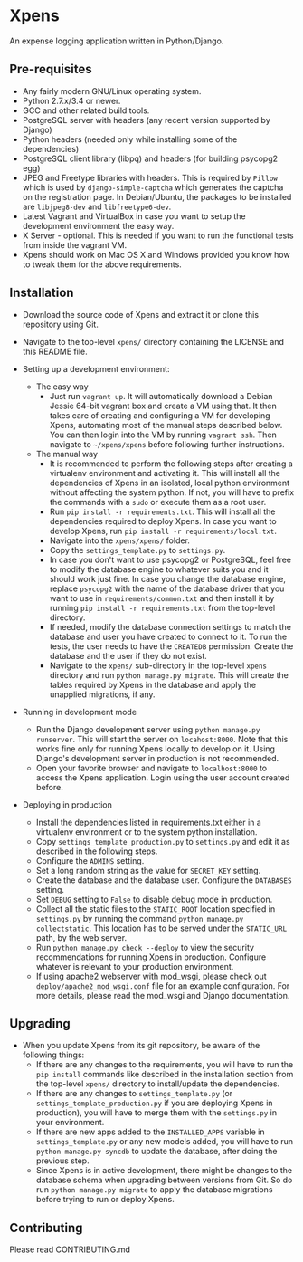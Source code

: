 Xpens
=====

An expense logging application written in Python/Django.

Pre-requisites
--------------

 - Any fairly modern GNU/Linux operating system.
 - Python 2.7.x/3.4 or newer.
 - GCC and other related build tools.
 - PostgreSQL server with headers (any recent version supported by Django)
 - Python headers (needed only while installing some of the dependencies)
 - PostgreSQL client library (libpq) and headers (for building psycopg2 egg)
 - JPEG and Freetype libraries with headers. This is required by ```Pillow```
   which is used by ```django-simple-captcha``` which generates the captcha
   on the registration page. In Debian/Ubuntu, the packages to be installed
   are ```libjpeg8-dev``` and ```libfreetype6-dev```.
 - Latest Vagrant and VirtualBox in case you want to setup the development
   environment the easy way.
 - X Server - optional. This is needed if you want to run the functional tests
   from inside the vagrant VM.
 - Xpens should work on Mac OS X and Windows provided you know how to tweak
   them for the above requirements.

Installation
------------

 - Download the source code of Xpens and extract it or clone this repository
   using Git.
 - Navigate to the top-level ```xpens/``` directory containing the LICENSE
   and this README file.
 - Setting up a development environment:
   - The easy way
     - Just run ```vagrant up```. It will automatically download a Debian Jessie
       64-bit vagrant box and create a VM using that. It then takes care of
       creating and configuring a VM for developing Xpens, automating
       most of the manual steps described below. You can then login into the VM
       by running ```vagrant ssh```. Then navigate to ```~/xpens/xpens```
       before following further instructions.
   - The manual way
     - It is recommended to perform the following steps after creating a virtualenv
       environment and activating it. This will install all the dependencies of
       Xpens in an isolated, local python environment without affecting the
       system python. If not, you will have to prefix the commands with a
       ```sudo``` or execute them as a root user.
     - Run ```pip install -r requirements.txt```. This will install all the
       dependencies required to deploy Xpens. In case you want to develop Xpens,
       run ```pip install -r requirements/local.txt```.
     - Navigate into the ```xpens/xpens/``` folder.
     - Copy the ```settings_template.py``` to ```settings.py```.
     - In case you don't want to use psycopg2 or PostgreSQL, feel free to modify
       the database engine to whatever suits you and it should work just fine. In
       case you change the database engine, replace ```psycopg2``` with the
       name of the database driver that you want to use in
       ```requirements/common.txt``` and then install it by running
       ```pip install -r requirements.txt``` from the top-level directory.
     - If needed, modify the database connection settings to match the database
       and user you have created to connect to it. To run the tests, the user
       needs to have the ```CREATEDB``` permission. Create the database and
       the user if they do not exist.
     - Navigate to the ```xpens/``` sub-directory in the top-level ```xpens```
       directory and run ```python manage.py migrate```. This will create the
       tables required by Xpens in the database and apply the unapplied migrations,
       if any.

 - Running in development mode
   - Run the Django development server using ```python manage.py runserver```.
     This will start the server on ```locahost:8000```. Note that this works fine
     only for running Xpens locally to develop on it. Using Django's development
     server in production is not recommended.
   - Open your favorite browser and navigate to ```localhost:8000``` to access
     the Xpens application. Login using the user account created before.
 - Deploying in production
   - Install the dependencies listed in requirements.txt either in a virtualenv
     environment or to the system python installation.
   - Copy ```settings_template_production.py``` to ```settings.py``` and edit it
     as described in the following steps.
   - Configure the ```ADMINS``` setting.
   - Set a long random string as the value for ```SECRET_KEY``` setting.
   - Create the database and the database user. Configure the ```DATABASES```
     setting.
   - Set ```DEBUG``` setting to ```False``` to disable debug mode in production.
   - Collect all the static files to the ```STATIC_ROOT``` location
     specified in ```settings.py``` by running the command
     ```python manage.py collectstatic```. This location has to be served under
     the ```STATIC_URL``` path, by the web server.
   - Run ```python manage.py check --deploy``` to view the security recommendations
     for running Xpens in production. Configure whatever is relevant to your
     production environment.
   - If using apache2 webserver with mod_wsgi, please check out
     ```deploy/apache2_mod_wsgi.conf``` file for an example configuration. For
     more details, please read the mod_wsgi and Django documentation.

Upgrading
---------

 - When you update Xpens from its git repository, be aware of the following things:
   - If there are any changes to the requirements, you will have to run
     the ``pip install`` commands like described in the installation section
     from the top-level ```xpens/``` directory to install/update the dependencies.
   - If there are any changes to ```settings_template.py``` (or
     ```settings_template_production.py``` if you are deploying Xpens in production),
     you will have to merge them with the ```settings.py``` in your environment.
   - If there are new apps added to the ```INSTALLED_APPS``` variable in
     ```settings_template.py``` or any new models added, you will have to run
     ```python manage.py syncdb``` to update the database, after doing the previous
     step.
   - Since Xpens is in active development, there might be changes to the
     database schema  when upgrading between versions from Git. So do run
     ```python manage.py migrate``` to apply the database migrations before trying to
     run or deploy Xpens.


Contributing
------------

Please read CONTRIBUTING.md

  [1]: http://www.djangoproject.com/
